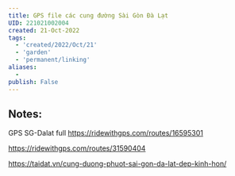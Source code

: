 ```yaml
---
title: GPS file các cung đường Sài Gòn Đà Lạt
UID: 221021002004
created: 21-Oct-2022
tags:
  - 'created/2022/Oct/21'
  - 'garden'
  - 'permanent/linking'
aliases:
  - 
publish: False
---
```

## Notes:

GPS SG-Dalat full
https://ridewithgps.com/routes/16595301

https://ridewithgps.com/routes/31590404

https://taidat.vn/cung-duong-phuot-sai-gon-da-lat-dep-kinh-hon/

